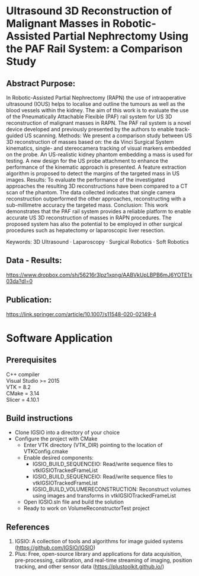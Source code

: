 # Ultrasound 3D Reconstruction of Malignant Masses in Robotic-Assisted Partial Nephrectomy Using the PAF Rail System: a Comparison Study
## Abstract Purpose: 
In Robotic-Assisted Partial Nephrectomy (RAPN) the use
of intraoperative ultrasound (IOUS) helps to localise and outline the tumours as
well as the blood vessels within the kidney. The aim of this work is to evaluate
the use of the Pneumatically Attachable Flexible (PAF) rail system for US 3D
reconstruction of malignant masses in RAPN. The PAF rail system is a novel device developed and previously presented by the authors to enable track-guided US
scanning. Methods: We present a comparison study between US 3D reconstruction
of masses based on: the da Vinci Surgical System kinematics, single- and stereocamera tracking of visual markers embedded on the probe. An US-realistic kidney
phantom embedding a mass is used for testing. A new design for the US probe
attachment to enhance the performance of the kinematic approach is presented.
A feature extraction algorithm is proposed to detect the margins of the targeted
mass in US images. Results: To evaluate the performance of the investigated approaches the resulting 3D reconstructions have been compared to a CT scan of
the phantom. The data collected indicates that single camera reconstruction outperformed the other approaches, reconstructing with a sub-millimetre accuracy
the targeted mass. Conclusion: This work demonstrates that the PAF rail system
provides a reliable platform to enable accurate US 3D reconstruction of masses in
RAPN procedures. The proposed system has also the potential to be employed in
other surgical procedures such as hepatectomy or laparoscopic liver resection.

Keywords: 3D Ultrasound · Laparoscopy · Surgical Robotics · Soft Robotics

## Data - Results:
https://www.dropbox.com/sh/56216r3lpz1xqng/AABVkUpLBPB6mJ6YOTE1x03da?dl=0

## Publication:
https://link.springer.com/article/10.1007/s11548-020-02149-4

# Software Application

## Prerequisites
C++ compiler \
Visual Studio >= 2015 \
VTK = 8.2 \
CMake = 3.14 \
Slicer = 4.10.1 

## Build instructions
* Clone IGSIO into a directory of your choice
* Configure the project with CMake
  * Enter VTK directory (VTK_DIR) pointing to the location of VTKConfig.cmake
  * Enable desired components:
    * IGSIO_BUILD_SEQUENCEIO: Read/write sequence files to vtkIGSIOTrackedFrameList
    * IGSIO_BUILD_SEQUENCEIO: Read/write sequence files to vtkIGSIOTrackedFrameList
    * IGSIO_BUILD_VOLUMERECONSTRUCTION: Reconstruct volumes using images and transforms in vtkIGSIOTrackedFrameList
  * Open IGSIO.sln file and build the solution
  * Ready to work on VolumeReconstructorTest project


## References 
1) IGSIO: A collection of tools and algorithms for image guided systems (https://github.com/IGSIO/IGSIO)
2) Plus: Free, open-source library and applications for data acquisition, pre-processing, calibration, and real-time streaming of imaging, position tracking, and other sensor data (https://plustoolkit.github.io/)
